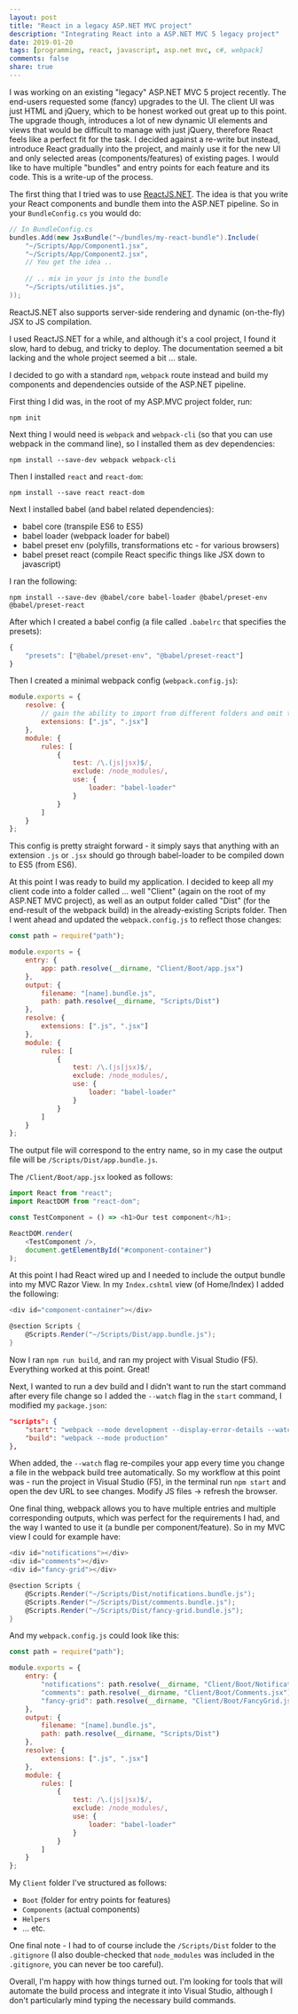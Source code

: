 ```yaml
---
layout: post
title: "React in a legacy ASP.NET MVC project"
description: "Integrating React into a ASP.NET MVC 5 legacy project"
date: 2019-01-20
tags: [programming, react, javascript, asp.net mvc, c#, webpack]
comments: false
share: true
---
```


I was working on an existing "legacy" ASP.NET MVC 5 project recently. The end-users requested some (fancy) upgrades to the UI. The client UI was just HTML and jQuery, which to be honest worked out great up to this point. The upgrade though, introduces a lot of new dynamic UI elements and views that would be difficult to manage with just jQuery, therefore React feels like a perfect fit for the task. I decided against a re-write but instead, introduce React gradually into the project, and mainly use it for the new UI and only selected areas (components/features) of existing pages. I would like to have multiple "bundles" and entry points for each feature and its code. This is a write-up of the process.

The first thing that I tried was to use [ReactJS.NET](https://reactjs.net). The idea is that you write your React components and bundle them into the ASP.NET pipeline. So in your `BundleConfig.cs` you would do:


``` csharp
// In BundleConfig.cs
bundles.Add(new JsxBundle("~/bundles/my-react-bundle").Include(
    "~/Scripts/App/Component1.jsx",
    "~/Scripts/App/Component2.jsx",
    // You get the idea ..
    
    // .. mix in your js into the bundle
    "~/Scripts/utilities.js",
));
```


ReactJS.NET also supports server-side rendering and dynamic (on-the-fly) JSX to JS compilation. 

I used ReactJS.NET for a while, and although it's a cool project, I found it slow, hard to debug, and tricky to deploy. The documentation seemed a bit lacking and the whole project seemed a bit ... stale.

I decided to go with a standard `npm`, `webpack` route instead and build my components and dependencies outside of the ASP.NET pipeline.

First thing I did was, in the root of my ASP.MVC project folder, run:

```
npm init
```

Next thing I would need is `webpack` and `webpack-cli` (so that you can use webpack in the command line), so I installed them as dev dependencies:

```
npm install --save-dev webpack webpack-cli
```

Then I installed `react` and `react-dom`:

```
npm install --save react react-dom
```

Next I installed babel (and babel related dependencies):

- babel core (transpile ES6 to ES5) 
- babel loader (webpack loader for babel)
- babel preset env (polyfills, transformations etc - for various browsers)
- babel preset react (compile React specific things like JSX down to javascript)

I ran the following:

```
npm install --save-dev @babel/core babel-loader @babel/preset-env @babel/preset-react
```

After which I created a babel config (a file called `.babelrc` that specifies the presets):

``` js
{
    "presets": ["@babel/preset-env", "@babel/preset-react"]
}
```

Then I created a minimal webpack config (`webpack.config.js`):

``` js
module.exports = {
    resolve: {
        // gain the ability to import from different folders and omit the ".jsx"
        extensions: [".js", ".jsx"]
    },
    module: {
        rules: [
            {
                test: /\.(js|jsx)$/,
                exclude: /node_modules/,
                use: {
                    loader: "babel-loader"
                }
            }
        ]
    }
};
```

This config is pretty straight forward - it simply says that anything with an extension `.js` or `.jsx` should go through babel-loader to be compiled down to ES5 (from ES6).

At this point I was ready to build my application. I decided to keep all my client code into a folder called ... well "Client" (again on the root of my ASP.NET MVC project), as well as an output folder called "Dist" (for the end-result of the webpack build) in the already-existing Scripts folder. Then I went ahead and updated the `webpack.config.js` to reflect those changes:

``` js
const path = require("path");

module.exports = {
    entry: {
        app: path.resolve(__dirname, "Client/Boot/app.jsx")
    },
    output: {
        filename: "[name].bundle.js",
        path: path.resolve(__dirname, "Scripts/Dist")
    },
    resolve: {
        extensions: [".js", ".jsx"]
    },
    module: {
        rules: [
            {
                test: /\.(js|jsx)$/,
                exclude: /node_modules/,
                use: {
                    loader: "babel-loader"
                }
            }
        ]
    }
};
```

The output file will correspond to the entry name, so in my case the output file will be `/Scripts/Dist/app.bundle.js`. 

The `/Client/Boot/app.jsx` looked as follows:

``` js
import React from "react";
import ReactDOM from "react-dom";

const TestComponent = () => <h1>Our test component</h1>;

ReactDOM.render(
    <TestComponent />,
    document.getElementById("#component-container")
);
```

At this point I had React wired up and I needed to include the output bundle into my MVC Razor View. In my `Index.cshtml` view (of Home/Index) I added the following:

``` cs
<div id="component-container"></div>

@section Scripts {
    @Scripts.Render("~/Scripts/Dist/app.bundle.js");
}
```

Now I ran `npm run build`, and ran my project with Visual Studio (F5). Everything worked at this point. Great!

Next, I wanted to run a dev build and I didn't want to run the start command after every file change so I added the `--watch` flag in the `start` command, I modified my `package.json`:

``` json
"scripts": {
    "start": "webpack --mode development --display-error-details --watch",
    "build": "webpack --mode production"
},
```

When added, the `--watch` flag re-compiles your app every time you change a file in the webpack build tree automatically. So my workflow at this point was - run the project in Visual Studio (F5), in the terminal run `npm start` and open the dev URL to see changes. Modify JS files -> refresh the browser.

One final thing, webpack allows you to have multiple entries and multiple corresponding outputs, which was perfect for the requirements I had, and the way I wanted to use it (a bundle per component/feature). So in my MVC view I could for example have:

``` csharp
<div id="notifications"></div>
<div id="comments"></div>
<div id="fancy-grid"></div>

@section Scripts {
    @Scripts.Render("~/Scripts/Dist/notifications.bundle.js");
    @Scripts.Render("~/Scripts/Dist/comments.bundle.js");
    @Scripts.Render("~/Scripts/Dist/fancy-grid.bundle.js");
}
```

And my `webpack.config.js` could look like this:

``` js
const path = require("path");

module.exports = {
    entry: {
        "notifications": path.resolve(__dirname, "Client/Boot/Notifications.jsx"),
        "comments": path.resolve(__dirname, "Client/Boot/Comments.jsx"),
        "fancy-grid": path.resolve(__dirname, "Client/Boot/FancyGrid.jsx"),
    },
    output: {
        filename: "[name].bundle.js",
        path: path.resolve(__dirname, "Scripts/Dist")
    },
    resolve: {
        extensions: [".js", ".jsx"]
    },
    module: {
        rules: [
            {
                test: /\.(js|jsx)$/,
                exclude: /node_modules/,
                use: {
                    loader: "babel-loader"
                }
            }
        ]
    }
};
```

My `Client` folder I've structured as follows:

- `Boot` (folder for entry points for features)
- `Components` (actual components)
- `Helpers`
- ... etc.

One final note - I had to of course include the `/Scripts/Dist` folder to the `.gitignore` (I also double-checked that `node_modules` was included in the `.gitignore`, you can never be too careful).

Overall, I'm happy with how things turned out. I'm looking for tools that will automate the build process and integrate it into Visual Studio, although I don't particularly mind typing the necessary build commands.
